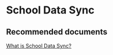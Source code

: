 <properties
	pageTitle="School Data Sync"
	description="School Data Sync"
	service="microsoft.intune"
	resource="intune"
	authors="mackie1604"
	displayOrder=""
	selfHelpType="generic"
	supportTopicIds="32568694"
	resourceTags=""
	productPesIds="15584"
	cloudEnvironments="public"
	articleId="fbd24717-080e-47c8-8b51-0d42c8e41d2a"
	ownershipId="ASEP_ContentService_Placeholder"
/>

# School Data Sync

## **Recommended documents**

[What is School Data Sync?](https://docs.microsoft.com/intune-education/what-is-school-data-sync)<br>



